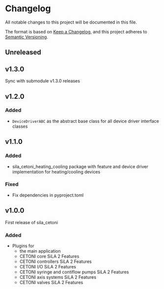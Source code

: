 # Changelog

All notable changes to this project will be documented in this file.

The format is based on [Keep a Changelog](https://keepachangelog.com/en/1.0.0/), and this project adheres
to [Semantic Versioning](https://semver.org/spec/v2.0.0.html).

<!--
Types of changes

    `Added` for new features.
    `Changed` for changes in existing functionality.
    `Deprecated` for soon-to-be removed features.
    `Removed` for now removed features.
    `Fixed` for any bug fixes.
    `Security` in case of vulnerabilities.
-->

## Unreleased

## v1.3.0

Sync with submodule v1.3.0 releases

## v1.2.0

### Added

- `DeviceDriverABC` as the abstract base class for all device driver interface classes

## v1.1.0

### Added

- sila_cetoni_heating_cooling package with feature and device driver implementation for heating/cooling devices

### Fixed

- Fix dependencies in pyproject.toml

## v1.0.0

First release of sila_cetoni

### Added

- Plugins for
    - the main application
    - CETONI core SiLA 2 Features
    - CETONI controllers SiLA 2 Features
    - CETONI I/O SiLA 2 Features
    - CETONI syringe and contiflow pumps SiLA 2 Features
    - CETONI axis systems SiLA 2 Features
    - CETONI valves SiLA 2 Features
